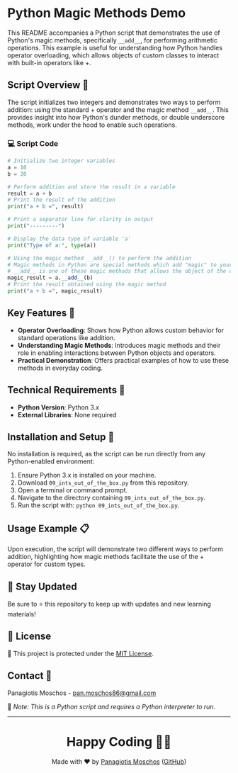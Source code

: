 
# Python Magic Methods Demo

This README accompanies a Python script that demonstrates the use of Python's magic methods, specifically `__add__`, for performing arithmetic operations. This example is useful for understanding how Python handles operator overloading, which allows objects of custom classes to interact with built-in operators like +.

## Script Overview 📘

The script initializes two integers and demonstrates two ways to perform addition: using the standard + operator and the magic method `__add__`. This provides insight into how Python's dunder methods, or double underscore methods, work under the hood to enable such operations.

### :computer: Script Code

```python
# Initialize two integer variables
a = 10
b = 20

# Perform addition and store the result in a variable
result = a + b
# Print the result of the addition
print("a + b =", result)

# Print a separator line for clarity in output
print("---------")

# Display the data type of variable 'a'
print("Type of a:", type(a))

# Using the magic method __add__() to perform the addition
# Magic methods in Python are special methods which add "magic" to your classes.
# __add__ is one of these magic methods that allows the object of the class to use the + operator.
magic_result = a.__add__(b)
# Print the result obtained using the magic method
print("a + b =", magic_result)
```

## Key Features 🌟

- **Operator Overloading**: Shows how Python allows custom behavior for standard operations like addition.
- **Understanding Magic Methods**: Introduces magic methods and their role in enabling interactions between Python objects and operators.
- **Practical Demonstration**: Offers practical examples of how to use these methods in everyday coding.

## Technical Requirements 🔧

- **Python Version**: Python 3.x
- **External Libraries**: None required

## Installation and Setup 🚀

No installation is required, as the script can be run directly from any Python-enabled environment:
1. Ensure Python 3.x is installed on your machine.
2. Download `09_ints_out_of_the_box.py` from this repository.
3. Open a terminal or command prompt.
4. Navigate to the directory containing `09_ints_out_of_the_box.py`.
5. Run the script with: `python 09_ints_out_of_the_box.py`.

## Usage Example 📋

Upon execution, the script will demonstrate two different ways to perform addition, highlighting how magic methods facilitate the use of the + operator for custom types.

## 📢 Stay Updated
Be sure to ⭐ this repository to keep up with updates and new learning materials!

## 📄 License
🔐 This project is protected under the [MIT License](https://mit-license.org/).

## Contact 📧
Panagiotis Moschos - pan.moschos86@gmail.com

🔗 *Note: This is a Python script and requires a Python interpreter to run.*

---
<h1 align="center">Happy Coding 👨‍💻</h1>

<p align="center">
  Made with ❤️ by <a href="https://www.linkedin.com/in/panagiotis-moschos">Panagiotis Moschos</a> (<a href="https://github.com/pmoschos">GitHub</a>)
</p>
